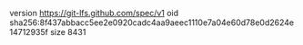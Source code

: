 version https://git-lfs.github.com/spec/v1
oid sha256:8f437abbacc5ee2e0920cadc4aa9aeec1110e7a04e60d78e0d2624e14712935f
size 8431
